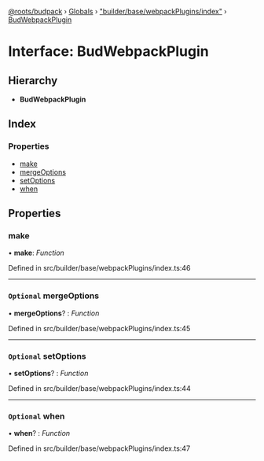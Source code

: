 [@roots/budpack](../README.md) › [Globals](../globals.md) › ["builder/base/webpackPlugins/index"](../modules/_builder_base_webpackplugins_index_.md) › [BudWebpackPlugin](_builder_base_webpackplugins_index_.budwebpackplugin.md)

# Interface: BudWebpackPlugin

## Hierarchy

* **BudWebpackPlugin**

## Index

### Properties

* [make](_builder_base_webpackplugins_index_.budwebpackplugin.md#make)
* [mergeOptions](_builder_base_webpackplugins_index_.budwebpackplugin.md#optional-mergeoptions)
* [setOptions](_builder_base_webpackplugins_index_.budwebpackplugin.md#optional-setoptions)
* [when](_builder_base_webpackplugins_index_.budwebpackplugin.md#optional-when)

## Properties

###  make

• **make**: *Function*

Defined in src/builder/base/webpackPlugins/index.ts:46

___

### `Optional` mergeOptions

• **mergeOptions**? : *Function*

Defined in src/builder/base/webpackPlugins/index.ts:45

___

### `Optional` setOptions

• **setOptions**? : *Function*

Defined in src/builder/base/webpackPlugins/index.ts:44

___

### `Optional` when

• **when**? : *Function*

Defined in src/builder/base/webpackPlugins/index.ts:47
